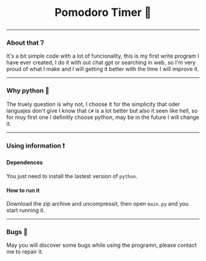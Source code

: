 # <p style="text-align: center;">Pomodoro Timer :tomato: </p>
---

### About that :grey_question:
It's a bit simple code with a lot of funcionality, this is my first write program I have ever created, I do it with out chat gpt or searching in web, so I'm very proud of what I make and I will getting it better with the time I will improve it.

---

### Why python :snake:
The truely question is why not, I choose it for the simplicity that oder languajes don't give I know that `C#` is a lot better but also it seen like hell, so for muy first one I definitly choose python, may be in the future I will change it.

---

### Using information :exclamation:

#### Dependences
You just need to install the lastest version of `python`.

#### How to run it
Download the zip archive and uncompressit, then open `main.py` and you start running it.

---
### Bugs :bug:
May you will discover some bugs while using the programn, please contact me to repair it.


